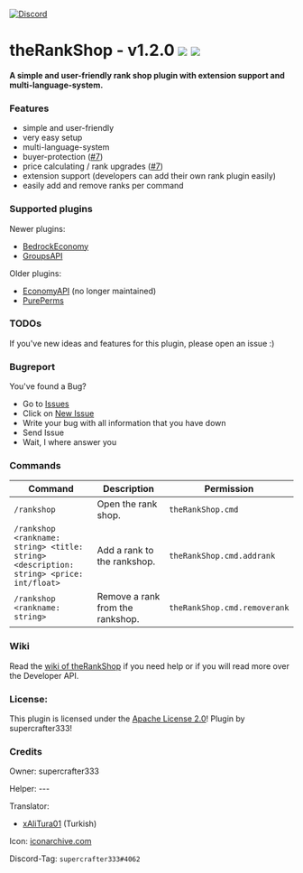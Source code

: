 [![Discord](https://img.shields.io/badge/chat-on%20discord-7289da.svg)](https://discord.gg/ca6cWPpERp)
# theRankShop - v1.2.0   [![](https://poggit.pmmp.io/shield.state/theRankShop)](https://poggit.pmmp.io/p/theRankShop) [![](https://poggit.pmmp.io/shield.dl.total/theRankShop)](https://poggit.pmmp.io/p/theRankShop)


**A simple and user-friendly rank shop plugin with extension support and multi-language-system.**

### Features
- simple and user-friendly
- very easy setup
- multi-language-system
- buyer-protection ([#7](https://github.com/supercrafter333/theRankShop/issues/7))
- price calculating / rank upgrades ([#7](https://github.com/supercrafter333/theRankShop/issues/7))
- extension support (developers can add their own rank plugin easily)
- easily add and remove ranks per command

### Supported plugins
Newer plugins:

- [BedrockEconomy](https://github.com/cooldogedev/BedrockEconomy)
- [GroupsAPI](https://github.com/alvin0319/GroupsAPI)

Older plugins:
- [EconomyAPI](https://github.com/poggit-orphanage/EconomyS/tree/master/EconomyAPI) (no longer maintained)
- [PurePerms](https://github.com/poggit-orphanage/PurePerms)
    
### TODOs
If you've new ideas and features for this plugin, please open an issue :)

### Bugreport
You've found a Bug?
- Go to [Issues](https://github.com/supercrafter333/theRankShop/issues)
- Click on [New Issue](https://github.com/supercrafter333/theRankShop/issues/new/choose)
- Write your bug with all information that you have down
- Send Issue
- Wait, I where answer you

### Commands
| **Command**                                                                                                  | **Description**                  | **Permission**               |
|--------------------------------------------------------------------------------------------------------------|----------------------------------|------------------------------|
| `/rankshop`                                                                                                  | Open the rank shop.              | `theRankShop.cmd`            |
| <code>/rankshop <addrank> <rankname: string> <title: string> <description: string> <price: int/float></code> | Add a rank to the rankshop.      | `theRankShop.cmd.addrank`    |
| <code>/rankshop <addrank> <rankname: string></code> | Remove a rank from the rankshop. | `theRankShop.cmd.removerank` |

### Wiki
Read the [wiki of theRankShop](https://github.com/supercrafter333/theRankShop/wiki) if you need help or if you will read more over the Developer API.

### License:
This plugin is licensed under the [Apache License 2.0](/LICENSE)! Plugin by supercrafter333!

### Credits

Owner: supercrafter333

Helper: ---

Translator:
- [xAliTura01](https://github.com/xAliTura01) (Turkish)

Icon: [iconarchive.com](https://icons.iconarchive.com/icons/thehoth/seo/256/seo-rank-up-icon.png)

Discord-Tag: `supercrafter333#4062`
